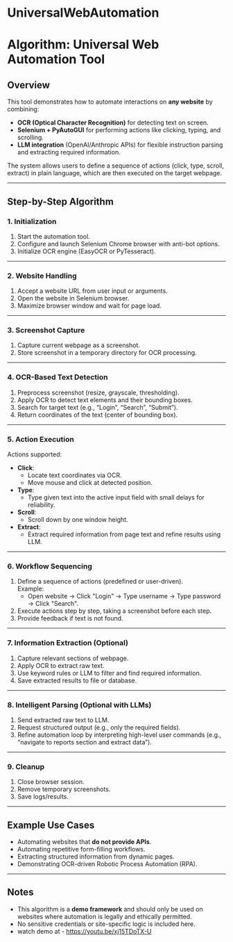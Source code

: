 # UniversalWebAutomation

# Algorithm: Universal Web Automation Tool

## Overview
This tool demonstrates how to automate interactions on **any website** by combining:
- **OCR (Optical Character Recognition)** for detecting text on screen.
- **Selenium + PyAutoGUI** for performing actions like clicking, typing, and scrolling.
- **LLM integration** (OpenAI/Anthropic APIs) for flexible instruction parsing and extracting required information.

The system allows users to define a sequence of actions (click, type, scroll, extract) in plain language, which are then executed on the target webpage.

---

## Step-by-Step Algorithm

### 1. Initialization
1. Start the automation tool.
2. Configure and launch Selenium Chrome browser with anti-bot options.
3. Initialize OCR engine (EasyOCR or PyTesseract).

---

### 2. Website Handling
1. Accept a website URL from user input or arguments.
2. Open the website in Selenium browser.
3. Maximize browser window and wait for page load.

---

### 3. Screenshot Capture
1. Capture current webpage as a screenshot.
2. Store screenshot in a temporary directory for OCR processing.

---

### 4. OCR-Based Text Detection
1. Preprocess screenshot (resize, grayscale, thresholding).
2. Apply OCR to detect text elements and their bounding boxes.
3. Search for target text (e.g., “Login”, “Search”, “Submit”).
4. Return coordinates of the text (center of bounding box).

---

### 5. Action Execution
Actions supported:
- **Click**:  
  - Locate text coordinates via OCR.  
  - Move mouse and click at detected position.  
- **Type**:  
  - Type given text into the active input field with small delays for reliability.  
- **Scroll**:  
  - Scroll down by one window height.  
- **Extract**:  
  - Extract required information from page text and refine results using LLM.

---

### 6. Workflow Sequencing
1. Define a sequence of actions (predefined or user-driven).  
   Example:  
   - Open website → Click "Login" → Type username → Type password → Click "Search".  
2. Execute actions step by step, taking a screenshot before each step.  
3. Provide feedback if text is not found.

---

### 7. Information Extraction (Optional)
1. Capture relevant sections of webpage.  
2. Apply OCR to extract raw text.  
3. Use keyword rules or LLM to filter and find required information.  
4. Save extracted results to file or database.

---

### 8. Intelligent Parsing (Optional with LLMs)
1. Send extracted raw text to LLM.  
2. Request structured output (e.g., only the required fields).  
3. Refine automation loop by interpreting high-level user commands (e.g., “navigate to reports section and extract data”).

---

### 9. Cleanup
1. Close browser session.  
2. Remove temporary screenshots.  
3. Save logs/results.

---

## Example Use Cases
- Automating websites that **do not provide APIs**.  
- Automating repetitive form-filling workflows.  
- Extracting structured information from dynamic pages.  
- Demonstrating OCR-driven Robotic Process Automation (RPA).

---

## Notes
- This algorithm is a **demo framework** and should only be used on websites where automation is legally and ethically permitted.  
- No sensitive credentials or site-specific logic is included here.
- watch demo at - https://youtu.be/xj15TDoTX-U
